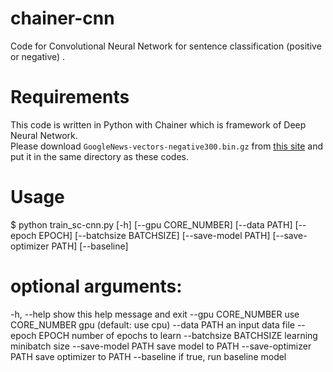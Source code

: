 # chainer-cnn
Code for Convolutional Neural Network for sentence classification (positive or negative) .  

# Requirements
This code is written in Python with Chainer which is framework of Deep Neural Network.  
Please download `GoogleNews-vectors-negative300.bin.gz` from [this site](https://code.google.com/archive/p/word2vec/) and put it in the same directory as these codes.  

# Usage
  $ python train_sc-cnn.py [-h] [--gpu CORE_NUMBER] [--data PATH] [--epoch EPOCH] [--batchsize BATCHSIZE] [--save-model PATH] [--save-optimizer PATH] [--baseline]


# optional arguments:
  -h, --help            show this help message and exit
  --gpu CORE_NUMBER     use CORE_NUMBER gpu (default: use cpu)
  --data PATH           an input data file
  --epoch EPOCH         number of epochs to learn
  --batchsize BATCHSIZE
                        learning minibatch size
  --save-model PATH     save model to PATH
  --save-optimizer PATH
                        save optimizer to PATH
  --baseline            if true, run baseline model
